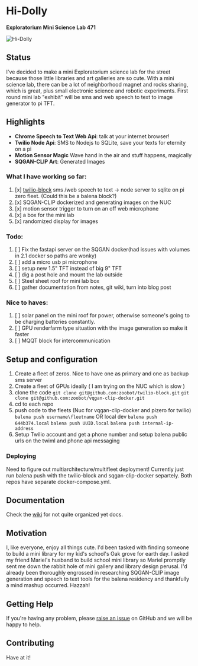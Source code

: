 # Hi-Dolly
**Exploratorium Mini Science Lab 471**

![Hi-Dolly](https://raw.githubusercontent.com/zoobot/hidolly/main/logo.png)

## Status
 
I've decided to make a mini Exploratorium science lab for the street because those little libraries and art galleries are so cute. With a mini science lab, there can be a lot of neighborhood magnet and rocks sharing, which is great, plus small electronic science and robotic experiments. First round mini lab "exhibit" will be sms and web speech to text to image generator to pi TFT.

## Highlights

- **Chrome Speech to Text Web Api**: talk at your internet browser!
- **Twilio Node Api**: SMS to Nodejs to SQLite, save your texts for eternity on a pi
- **Motion Sensor Magic** Wave hand in the air and stuff happens, magically
- **SQGAN-CLIP Art**: Generated Images

### What I have working so far: 

1) [x] [twilio-block](https://github.com/zoobot/twilio-block) sms /web speech to text -> node server to sqlite on pi zero fleet. (Could this be a balena block?)
2) [x] SQGAN-CLIP dockerized and generating images on the NUC
3) [x] motion sensor trigger to turn on an off web microphone
4) [x] a box for the mini lab
5) [x] randomized display for images

### Todo:

1) [ ] Fix the fastapi server on the SQGAN docker(had issues with volumes in 2.1 docker so paths are wonky)
4) [ ] add a micro usb pi microphone
5) [ ] setup new 1.5" TFT instead of big 9" TFT
2) [ ] dig a post hole and mount the lab outside
6) [ ] Steel sheet roof for mini lab box
3) [ ] gather documentation from notes, git wiki, turn into blog post

### Nice to haves:

1) [ ] solar panel on the mini roof for power, otherwise someone's going to be charging batteries constantly.
2) [ ] GPU renderfarm type situation with the image generation so make it faster
3) [ ] MQQT block for intercommunication

## Setup and configuration

1. Create a fleet of zeros. Nice to have one as primary and one as backup sms server
2. Create a fleet of GPUs ideally ( I am trying on the NUC which is slow )
4. clone the code
```git clone git@github.com:zoobot/twilio-block.git```
```git clone git@github.com:zoobot/vqgan-clip-docker.git```
5. cd to each repo
6. push code to the fleets (Nuc for vqgan-clip-docker and pizero for twilio)
```balena push username\fleetname```
OR local dev
```balena push 644b374.local```
```balena push UUID.local```
```balena push internal-ip-address```
7. Setup Twilio account and get a phone number and setup balena public urls on the twiml and phone api messaging

### Deploying
 
Need to figure out multiarchitecture/multifleet deployment!
Currently just run balena push with the twilio-block and sqgan-clip-docker separtely. Both repos have separate docker-compose.yml.

## Documentation

Check the [wiki](https://github.com/zoobot/hidolly/wiki) for not quite organized yet docs.

## Motivation

I, like everyone, enjoy all things cute. I'd been tasked with finding someone to build a mini library for my kid's school's Oak grove for earth day. I asked my friend Mariel's husband to build school mini library so Mariel promptly sent me down the rabbit hole of mini gallery and library design perusal. I'd already been thoroughly engrossed in researching  SQGAN-CLIP image generation and speech to text tools for the balena residency and thankfully a mind mashup occurred. Hazzah! 


## Getting Help

If you're having any problem, please [raise an issue](https://github.com/balenablocks/template/issues/new) on GitHub and we will be happy to help.

## Contributing

Have at it!
